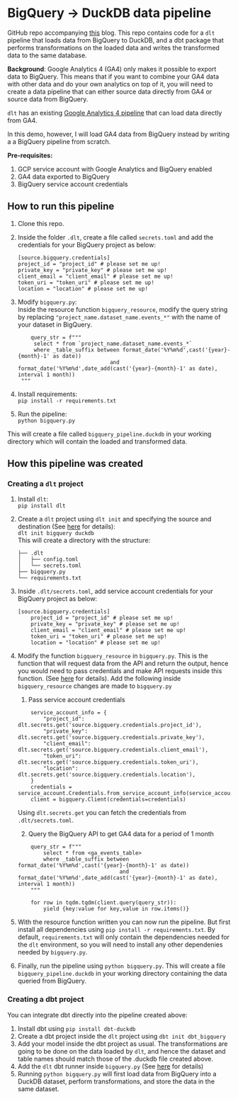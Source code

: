 # BigQuery -> DuckDB data pipeline

GitHub repo accompanying [this](link-to-blog) blog. This repo contains code for a `dlt` pipeline that loads data from BigQuery to DuckDB, and a dbt package that performs transformations on the loaded data and writes the transformed data to the same database.  
  
**Background**: Google Analytics 4 (GA4) only makes it possible to export data to BigQuery. This means that if you want to combine your GA4 data with other data and do your own analytics on top of it, you will need to create a data pipeline that can either source data directly from GA4 or source data from BigQuery. 

`dlt` has an existing [Google Analytics 4 pipeline](https://dlthub.com/docs/dlt-ecosystem/verified-sources/google_analytics) that can load data directly from GA4.  
  
In this demo, however, I will load GA4 data from BigQuery instead by writing a a BigQuery pipeline from scratch.  

**Pre-requisites:** 
1. GCP service account with Google Analytics and BigQuery enabled
2. GA4 data exported to BigQuery
3. BigQuery service account credentials

## How to run this pipeline

1. Clone this repo.
2. Inside the folder `.dlt`, create a file called `secrets.toml` and add the credentials for your BigQuery project as below:
    ```
    [source.bigquery.credentials]
    project_id = "project_id" # please set me up!
    private_key = "private_key" # please set me up!
    client_email = "client_email" # please set me up!
    token_uri = "token_uri" # please set me up!
    location = "location" # please set me up!
    ```
3. Modify `bigquery.py`:  
   Inside the resource function `bigquery_resource`, modify the query string by replacing `"project_name.dataset_name.events_*"` with the name of your dataset in BigQuery.
   ```
       query_str = f"""
        select * from `project_name.dataset_name.events_*` 
        where _table_suffix between format_date('%Y%m%d',cast('{year}-{month}-1' as date)) 
                                and format_date('%Y%m%d',date_add(cast('{year}-{month}-1' as date), interval 1 month))
    """
   ```
   
4. Install requirements:  
```pip install -r requirements.txt```
5. Run the pipeline:  
```python bigquery.py```

This will create a file called `bigquery_pipeline.duckdb` in your working directory which will contain the loaded and transformed data.

## How this pipeline was created

### Creating a `dlt` project
1. Install `dlt`:  
    ```pip install dlt```

2. Create a `dlt` project using `dlt init` and specifying the source and destination (See [here](https://dlthub.com/docs/walkthroughs/create-a-pipeline) for details):  
    ```dlt init bigquery duckdb```  
    This will create a directory with the structure:  
    ```
    ├── .dlt
    │   ├── config.toml
    │   └── secrets.toml
    ├── bigquery.py
    └── requirements.txt
    ```

3. Inside `.dlt/secrets.toml`, add service account credentials for your BigQuery project as below:  
    ```
    [source.bigquery.credentials]
        project_id = "project_id" # please set me up!
        private_key = "private_key" # please set me up!
        client_email = "client_email" # please set me up!
        token_uri = "token_uri" # please set me up!
        location = "location" # please set me up!
    ```

4. Modify the function `bigquery_resource` in `bigquery.py`. This is the function that will request data from the API and return the output, hence you would need to pass credentials and make API requests inside this function. (See [here](https://dlthub.com/docs/walkthroughs/create-a-pipeline#3-request-data-from-the-weatherapicom-api) for details). Add the following inside `bigquery_resource` changes are made to `bigquery.py`
    1. Pass service account credentials
    ```
        service_account_info = {
            "project_id": dlt.secrets.get('source.bigquery.credentials.project_id'),
            "private_key": dlt.secrets.get('source.bigquery.credentials.private_key'),
            "client_email": dlt.secrets.get('source.bigquery.credentials.client_email'),
            "token_uri": dlt.secrets.get('source.bigquery.credentials.token_uri'),
            "location": dlt.secrets.get('source.bigquery.credentials.location'),
        }
        credentials = service_account.Credentials.from_service_account_info(service_account_info)
        client = bigquery.Client(credentials=credentials)
    ```  

    Using `dlt.secrets.get` you can fetch the credentials from `.dlt/secrets.toml`.  

    2. Query the BigQuery API to get GA4 data for a period of 1 month
    ```
        query_str = f"""
            select * from <ga_events_table>
            where _table_suffix between format_date('%Y%m%d',cast('{year}-{month}-1' as date)) 
                                    and format_date('%Y%m%d',date_add(cast('{year}-{month}-1' as date), interval 1 month))
        """

        for row in tqdm.tqdm(client.query(query_str)):
            yield {key:value for key,value in row.items()}
    ```
5. With the resource function written you can now run the pipeline. But first install all dependencies using `pip install -r requirements.txt`. By default, `requirements.txt` will only contain the dependencies needed for the `dlt` environment, so you will need to install any other dependenies needed by `bigquery.py`.  
  
6. Finally, run the pipeline using `python bigquery.py`. This will create a file `bigquery_pipeline.duckdb` in your working directory containing the data queried from BigQuery.

### Creating a dbt project  
  
You can integrate dbt directly into the pipeline created above:  
  
1. Install dbt using `pip install dbt-duckdb`  
2. Create a dbt project inside the `dlt` project using `dbt init dbt_bigquery`  
3. Add your model inside the dbt project as usual. The transformations are going to be done on the data loaded by `dlt`, and hence the dataset and table names should match those of the .duckdb file created above.  
4. Add the `dlt` dbt runner inside `bigquery.py` (See [here](https://dlthub.com/docs/dlt-ecosystem/transformations/dbt#how-to-use-the-dbt-runner) for details)  
5. Running `python bigquery.py` will first load data from BigQuery into a DuckDB dataset, perform transformations, and store the data in the same dataset.


